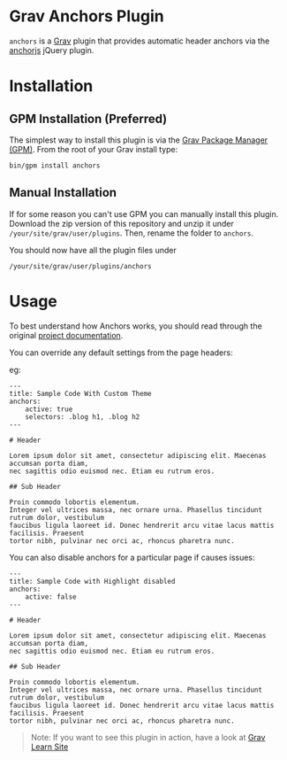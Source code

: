 # Grav Anchors Plugin


`anchors` is a [Grav](http://github.com/getgrav/grav) plugin that provides automatic header anchors via the [anchorjs](https://github.com/bryanbraun/anchorjs) jQuery plugin.

# Installation

## GPM Installation (Preferred)

The simplest way to install this plugin is via the [Grav Package Manager (GPM)](http://learn.getgrav.org/advanced/grav-gpm).  From the root of your Grav install type:

    bin/gpm install anchors

## Manual Installation 

If for some reason you can't use GPM you can manually install this plugin. Download the zip version of this repository and unzip it under `/your/site/grav/user/plugins`. Then, rename the folder to `anchors`.

You should now have all the plugin files under

	/your/site/grav/user/plugins/anchors

# Usage

To best understand how Anchors works, you should read through the original [project documentation](https://github.com/bryanbraun/anchorjs).

You can override any default settings from the page headers:

eg:

    ---
    title: Sample Code With Custom Theme
    anchors:
        active: true
        selectors: .blog h1, .blog h2
    ---

    # Header

    Lorem ipsum dolor sit amet, consectetur adipiscing elit. Maecenas accumsan porta diam, 
    nec sagittis odio euismod nec. Etiam eu rutrum eros. 

    ## Sub Header

    Proin commodo lobortis elementum. 
    Integer vel ultrices massa, nec ornare urna. Phasellus tincidunt rutrum dolor, vestibulum 
    faucibus ligula laoreet id. Donec hendrerit arcu vitae lacus mattis facilisis. Praesent 
    tortor nibh, pulvinar nec orci ac, rhoncus pharetra nunc.


You can also disable anchors for a particular page if causes issues:

    ---
    title: Sample Code with Highlight disabled
    anchors:
        active: false
    ---

    # Header

    Lorem ipsum dolor sit amet, consectetur adipiscing elit. Maecenas accumsan porta diam, 
    nec sagittis odio euismod nec. Etiam eu rutrum eros. 

    ## Sub Header

    Proin commodo lobortis elementum. 
    Integer vel ultrices massa, nec ornare urna. Phasellus tincidunt rutrum dolor, vestibulum 
    faucibus ligula laoreet id. Donec hendrerit arcu vitae lacus mattis facilisis. Praesent 
    tortor nibh, pulvinar nec orci ac, rhoncus pharetra nunc.


> Note: If you want to see this plugin in action, have a look at [Grav Learn Site](http://learn.getgrav.org)
